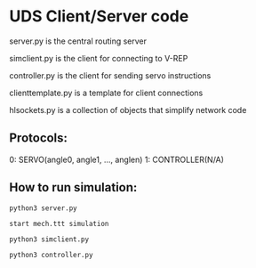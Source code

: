 # UDS Client/Server code

server.py is the central routing server

simclient.py is the client for connecting to V-REP

controller.py is the client for sending servo instructions

clienttemplate.py is a template for client connections

hlsockets.py is a collection of objects that simplify network code


## Protocols:

0: SERVO(angle0, angle1, ..., anglen)
1: CONTROLLER(N/A)

## How to run simulation:

`python3 server.py`

`start mech.ttt simulation`

`python3 simclient.py`

`python3 controller.py`
